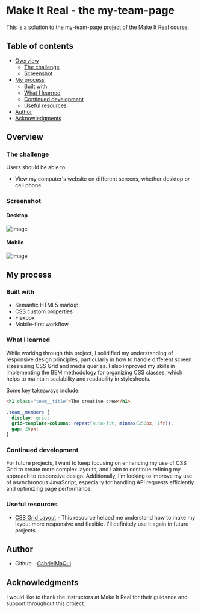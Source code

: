 # Make It Real - the my-team-page

This is a solution to the my-team-page project of the Make It Real course.

## Table of contents

- [Overview](#overview)
  - [The challenge](#the-challenge)
  - [Screenshot](#screenshot)
- [My process](#my-process)
  - [Built with](#built-with)
  - [What I learned](#what-i-learned)
  - [Continued development](#continued-development)
  - [Useful resources](#useful-resources)
- [Author](#author)
- [Acknowledgments](#acknowledgments)

## Overview

### The challenge

Users should be able to:

- View my computer's website on different screens, whether desktop or cell phone

### Screenshot

  #### Desktop
  ![image](https://github.com/user-attachments/assets/5c9327b5-e5a2-43e1-9bed-80f1065590d8)

  #### Mobile
  ![image](https://github.com/user-attachments/assets/68a8b7eb-6296-4cd5-be37-666130c15f1d)

## My process

### Built with

- Semantic HTML5 markup
- CSS custom properties
- Flexbox
- Mobile-first workflow

### What I learned

While working through this project, I solidified my understanding of responsive design principles, particularly in how to handle different screen sizes using CSS Grid and media queries. I also improved my skills in implementing the BEM methodology for organizing CSS classes, which helps to maintain scalability and readability in stylesheets.

Some key takeaways include:

```html
<h1 class="team__title">The creative crew</h1>
```

```css
.team__members {
  display: grid;
  grid-template-columns: repeat(auto-fit, minmax(250px, 1fr));
  gap: 20px;
}
```

### Continued development

For future projects, I want to keep focusing on enhancing my use of CSS Grid to create more complex layouts, and I aim to continue refining my approach to responsive design. Additionally, I’m looking to improve my use of asynchronous JavaScript, especially for handling API requests efficiently and optimizing page performance.

### Useful resources

- [CSS Grid Layout](https://developer.mozilla.org/es/docs/Web/CSS/CSS_grid_layout) - This resource helped me understand how to make my layout more responsive and flexible. I'll definitely use it again in future projects.
## Author

- Github - [GabrielMaQui](https://github.com/GabrielMaQui)

## Acknowledgments

I would like to thank the instructors at Make It Real for their guidance and support throughout this project.
